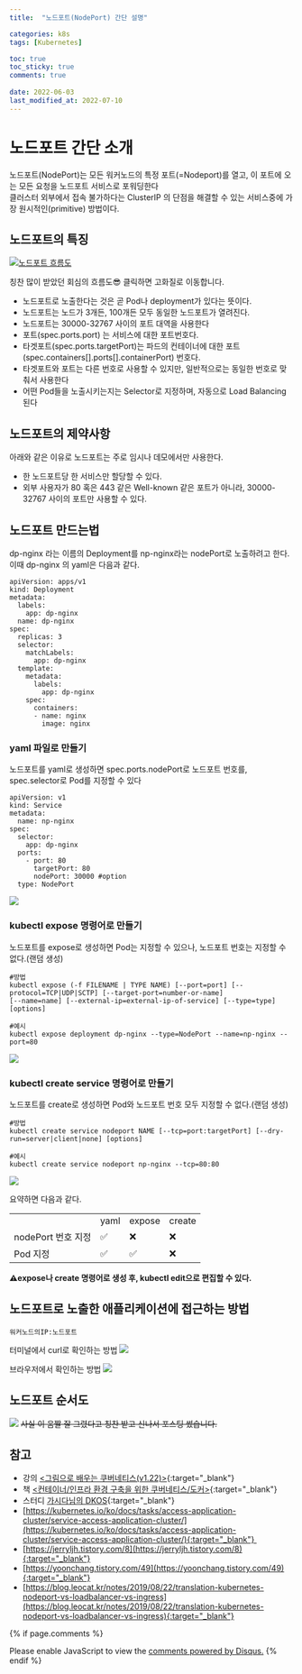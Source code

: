 ```yaml
---
title:  "노드포트(NodePort) 간단 설명"

categories: k8s
tags: [Kubernetes]

toc: true
toc_sticky: true
comments: true
 
date: 2022-06-03
last_modified_at: 2022-07-10
---
```


# 노드포트 간단 소개
노드포트(NodePort)는 모든 워커노드의 특정 포트(=Nodeport)를 열고, 이 포트에 오는 모든 요청을 노드포트 서비스로 포워딩한다
<br>
클러스터 외부에서 접속 불가하다는 ClusterIP 의 단점을 해결할 수 있는 서비스중에 가장 원시적인(primitive) 방법이다.


## 노드포트의 특징
[![노드포트 흐름도](/assets/images/nodeport-img/np-flow.png)](https://drive.google.com/file/d/1a6cdsIMGK-mk4niVjIPZevB7c8HcLdq9/view?usp=sharing)

칭찬 많이 받았던 회심의 흐름도😎 클릭하면 고화질로 이동합니다.

- 노드포트로 노출한다는 것은 곧 Pod나 deployment가 있다는 뜻이다.
- 노드포트는 노드가 3개든, 100개든 모두 동일한 노드포트가 열려진다.
- 노드포트는 30000-32767 사이의 포트 대역을 사용한다
- 포트(spec.ports.port) 는 서비스에 대한 포트번호다.
- 타겟포트(spec.ports.targetPort)는 파드의 컨테이너에 대한 포트(spec.containers\[\].ports\[\].containerPort) 번호다.
- 타겟포트와 포트는 다른 번호로 사용할 수 있지만, 일반적으로는 동일한 번호로 맞춰서 사용한다
- 어떤 Pod들을 노출시키는지는 Selector로 지정하며, 자동으로 Load Balancing된다

## 노드포트의 제약사항
아래와 같은 이유로 노드포트는 주로 임시나 데모에서만 사용한다.<br>
- 한 노드포트당 한 서비스만 할당할 수 있다.
- 외부 사용자가 80 혹은 443 같은 Well-known 같은 포트가 아니라, 30000-32767 사이의 포트만 사용할 수 있다.

## 노드포트 만드는법
dp-nginx 라는 이름의 Deployment를 np-nginx라는 nodePort로 노출하려고 한다.<br>
이때 dp-nginx 의 yaml은 다음과 같다.<br>

```
apiVersion: apps/v1
kind: Deployment
metadata:
  labels:
    app: dp-nginx
  name: dp-nginx
spec:
  replicas: 3
  selector:
    matchLabels:
      app: dp-nginx
  template:
    metadata:
      labels:
        app: dp-nginx
    spec:
      containers:
      - name: nginx
        image: nginx
```

### yaml 파일로 만들기
노드포트를 yaml로 생성하면 spec.ports.nodePort로 노드포트 번호를, spec.selector로 Pod를 지정할 수 있다

```
apiVersion: v1
kind: Service
metadata:
  name: np-nginx 
spec:
  selector:
    app: dp-nginx  
  ports:
    - port: 80
      targetPort: 80
      nodePort: 30000 #option 
  type: NodePort
```

![](/assets/images/nodeport-img/np-by-vi-yaml-with-text.png)

### kubectl expose 명령어로 만들기
노드포트를 expose로 생성하면 Pod는 지정할 수 있으나, 노드포트 번호는 지정할 수 없다.(랜덤 생성)
```
#방법
kubectl expose (-f FILENAME | TYPE NAME) [--port=port] [--protocol=TCP|UDP|SCTP] [--target-port=number-or-name]
[--name=name] [--external-ip=external-ip-of-service] [--type=type] [options]

#예시
kubectl expose deployment dp-nginx --type=NodePort --name=np-nginx --port=80 
```

![](/assets/images/nodeport-img/np-by-expose-command-with-text.png)

### kubectl create service 명령어로 만들기
노드포트를 create로 생성하면 Pod와 노드포트 번호 모두 지정할 수 없다.(랜덤 생성)

```
#방법
kubectl create service nodeport NAME [--tcp=port:targetPort] [--dry-run=server|client|none] [options]

#예시
kubectl create service nodeport np-nginx --tcp=80:80
```

![](/assets/images/nodeport-img/np-by-create-command-with-text.png)

요약하면 다음과 같다. 

<table><tbody><tr><td></td><td class="has-text-align-center" data-align="center">yaml</td><td class="has-text-align-center" data-align="center">expose</td><td class="has-text-align-center" data-align="center">create</td></tr><tr><td>nodePort 번호 지정</td><td class="has-text-align-center" data-align="center">✅</td><td class="has-text-align-center" data-align="center">❌</td><td class="has-text-align-center" data-align="center">❌</td></tr><tr><td>Pod 지정</td><td class="has-text-align-center" data-align="center">✅</td><td class="has-text-align-center" data-align="center">✅</td><td class="has-text-align-center" data-align="center">❌</td></tr></tbody></table>

**⚠️expose나 create 명령어로 생성 후, kubectl edit으로 편집할 수 있다.**

## 노드포트로 노출한 애플리케이션에 접근하는 방법
```
워커노드의IP:노드포트
```

터미널에서 curl로 확인하는 방법
![](/assets/images/nodeport-img/np-curl.png)

브라우저에서 확인하는 방법
![](/assets/images/nodeport-img/np-browser.png)

## 노드포트 순서도
![](/assets/images/nodeport-img/nodeport.gif)
~~사실 이 움짤 잘 그렸다고 칭찬 받고 신나서 포스팅 썼습니다.~~

## 참고
- 강의 [<그림으로 배우는 쿠버네티스(v1.22)>](https://www.inflearn.com/course/%EA%B7%B8%EB%A6%BC%EC%9C%BC%EB%A1%9C-%EB%B0%B0%EC%9A%B0%EB%8A%94-%EC%BF%A0%EB%B2%84%EB%84%A4%ED%8B%B0%EC%8A%A4){:target="_blank"} 
- 책 [<컨테이너/인프라 환경 구축을 위한 쿠버네티스/도커>](https://www.aladin.co.kr/shop/wproduct.aspx?ItemId=273111259){:target="_blank"}
- 스터디 [가시다님의 DKOS](https://www.notion.so/DKOS-Docker-K8s-Online-Study-a92c52e0f8b14db082d5cdbf30b9540a/){:target="_blank"}
- [https://kubernetes.io/ko/docs/tasks/access-application-cluster/service-access-application-cluster/](https://kubernetes.io/ko/docs/tasks/access-application-cluster/service-access-application-cluster/){:target="_blank"} 
- [https://jerryljh.tistory.com/8](https://jerryljh.tistory.com/8){:target="_blank"}
- [https://yoonchang.tistory.com/49](https://yoonchang.tistory.com/49){:target="_blank"}
- [https://blog.leocat.kr/notes/2019/08/22/translation-kubernetes-nodeport-vs-loadbalancer-vs-ingress](https://blog.leocat.kr/notes/2019/08/22/translation-kubernetes-nodeport-vs-loadbalancer-vs-ingress){:target="_blank"}



{% if page.comments %}
<div id="disqus_thread"></div>
<script>
    (function() { // DON'T EDIT BELOW THIS LINE
    var d = document, s = d.createElement('script');
    s.src = 'https://lifeoncloud-github-io.disqus.com/embed.js';
    s.setAttribute('data-timestamp', +new Date());
    (d.head || d.body).appendChild(s);
    })();
</script>
<noscript>Please enable JavaScript to view the <a href="https://disqus.com/?ref_noscript">comments powered by Disqus.</a></noscript>
{% endif %}